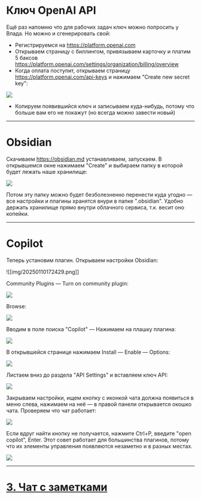 
# Ключ OpenAI API

Ещё раз напомню что для рабочих задач ключ можно попросить у Влада. Но можно и сгенерировать свой:
- Регистрируемся на https://platform.openai.com
- Открываем страницу с биллингом, привязываем карточку и платим 5 баксов https://platform.openai.com/settings/organization/billing/overview
- Когда оплата поступит, открываем страницу https://platform.openai.com/api-keys и нажимаем "Create new secret key":

![](img/20250109174432.png)

- Копируем появившийся ключ и записываем куда-нибудь, потому что больше вам его не покажут (но всегда можно завести новый)


---


# Obsidian

Скачиваем https://obsidian.md устанавливаем, запускаем. В открывшемся окне нажимаем "Create" и выбираем папку в которой будет лежать наше хранилище:

![](img/20250109175054.png)

Потом эту папку можно будет безболезненно перенести куда угодно — все настройки и плагины хранятся внури в папке ".obsidian". Удобно держать хранилище прямо внутри облачного сервиса, т.к. весит оно копейки.

---



# Copilot
Теперь установим плагин. Открываем настройки Obsidian:

![[img/20250110172429.png]]

Community Plugins — Turn on community plugin:

![](img/20250110172529.png)
 
 Browse:
 
![](img/20250110172614.png)

Вводим в поле поиска "Copilot" — Нажимаем на плашку плагина:

![](img/20250110172646.png)

В открывшейся странице нажимаем Install — Enable — Options:

![](img/20250110172723.png)

Листаем вниз до раздела "API Settings" и вставляем ключ API:

![](img/20250110172804.png)

Закрываем настройки, ищем кнопку с иконкой чата должна появиться в меню слева, нажимаем на неё — в правой панели открывается окошко чата. Проверяем что чат работает:

![](img/20250110172903.png)

Если вдруг найти кнопку не получается, нажмите Ctrl+P, введите "open copilot", Enter. Этот совет работает для большинства плагинов, потому что их элементы управления появляются незаметно и в разных местах.

![](img/20250110172947.png)

---


# [3. Чат с заметками](3.%20Чат%20с%20заметками.md)